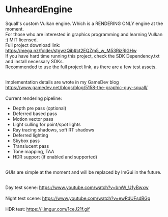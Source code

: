 # UnheardEngine
 Squall's custom Vulkan engine. Which is a RENDERING ONLY engine at the moment. <br>
 For those who are interested in graphics programming and learning Vulkan :) MIT licensed. <br>
 Full project download link: https://mega.nz/folder/stgwzQib#ct2EQZm5_w_M53RizRlGHw <br>
 If you have hard time running this project, check the SDK Dependency.txt and install necessary SDKs. <br>
 Recommended to use the full project link, as there are a few test assets. <br>

 <br> Implementation details are wrote in my GameDev blog https://www.gamedev.net/blogs/blog/5158-the-graphic-guy-squall/ <br>
 <br> Current rendering pipeline:
 - Depth pre pass (optional)
 - Deferred based pass
 - Motion vector pass
 - Light culling for point/spot lights
 - Ray tracing shadows, soft RT shadows
 - Deferred lighting
 - Skybox pass
 - Translucent pass
 - Tone mapping, TAA
 - HDR support (if enabled and supported)

<br> GUIs are simple at the moment and will be replaced by ImGui in the future.


<br> Day test scene: https://www.youtube.com/watch?v=bmW_U1yBwxw <br>
<br> Night test scene: https://www.youtube.com/watch?v=ewRdUFsdBGg <br>
<br> HDR test: https://i.imgur.com/1ceJ21f.gif <br>

